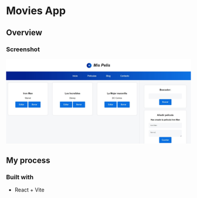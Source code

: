 # Movies App

## Overview

### Screenshot

![Design preview](./src/assets/design/movies-design.jpg)

## My process

### Built with

- React + Vite
